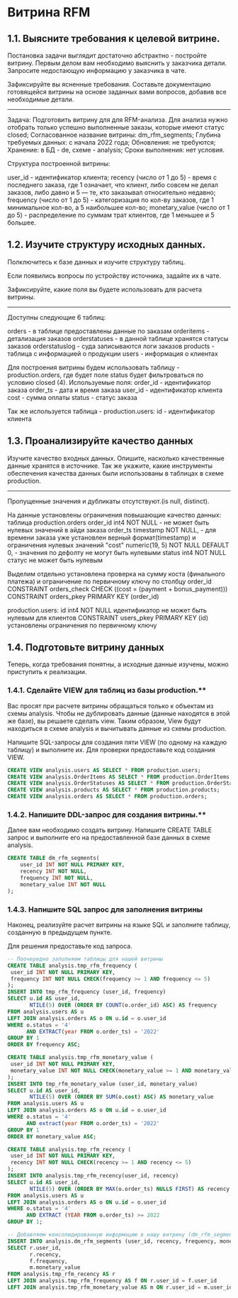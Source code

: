 # Витрина RFM

## 1.1. Выясните требования к целевой витрине.

Постановка задачи выглядит достаточно абстрактно - постройте витрину. Первым делом вам необходимо выяснить у заказчика детали. Запросите недостающую информацию у заказчика в чате.

Зафиксируйте вы ясненные требования. Составьте документацию готовящейся витрины на основе заданных вами вопросов, добавив все необходимые детали.

-----------

Задача: Подготовить витрину для для RFM-анализа. Для анализа нужно отобрать только успешно выполненные заказы, которые имеют статус closed;
Согласованное название витрины: dm_rfm_segments;
Глубина требуемых данных: с начала 2022 года;
Обновления: не требуются;
Хранение: в БД - de, схеме - analysis;
Сроки выполнения: нет условия.

Структура построенной витрины: 

user_id - идентификатор клиента;
recency (число от 1 до 5) - время с последнего заказа, где 1 означает, что клиент, либо совсем не делал заказов, либо давно и 5 — те, кто заказывал относительно недавно;
frequency (число от 1 до 5) - категоризация по кол-ву заказов, где 1 минимальное кол-во, а 5 наибольшее кол-во;
monetary_value (число от 1 до 5) - распределение по суммам трат клиентов, где 1 меньшее и 5 большее. 

## 1.2. Изучите структуру исходных данных.

Полключитесь к базе данных и изучите структуру таблиц.

Если появились вопросы по устройству источника, задайте их в чате.

Зафиксируйте, какие поля вы будете использовать для расчета витрины.

-----------

Доступны следующие 6 таблиц:

orders - в таблице предоставлены данные по заказам
orderitems - детализация заказов
orderstatuses - в данной таблице хранятся статусы заказов
orderstatuslog - суда записываются логи заказов 
products - таблица с информацией о продукции 
users - информация о клиентах 

Для построения витрины будем использовать таблицу - production.orders, где будет поле status будет фильтроваться по условию closed (4). Используемые поля: 
order_id - идентификатор заказа
order_ts - дата и время заказа
user_id - идентификатор клиента
cost - сумма оплаты 
status - статус заказа

Так же используется таблица - production.users:
id - идентификатор клиента 

## 1.3. Проанализируйте качество данных

Изучите качество входных данных. Опишите, насколько качественные данные хранятся в источнике. Так же укажите, какие инструменты обеспечения качества данных были использованы в таблицах в схеме production.

-----------

Пропущенные значения и дубликаты отсутствуют.(is null, distinct).

На данные установлены ограничения повышающие качество данных: 
таблица production.orders
order_id int4 NOT NULL - не может быть нулевых значений в айди заказа
order_ts timestamp NOT NULL, - для времени заказа уже установлен верный формат(timestamp) и ограничения нулевых значений 
"cost" numeric(19, 5) NOT NULL DEFAULT 0, - значения по дефолту не могут быть нулевыми
status int4 NOT NULL статус не может быть нулевым

Выделим отдельно установлена проверка на сумму коста (финального платежа) и ограничение по первичному ключу по столбцу order_id
CONSTRAINT orders_check CHECK ((cost = (payment + bonus_payment)))
CONSTRAINT orders_pkey PRIMARY KEY (order_id)

production.users: 
id int4 NOT NULL идентификатор не может быть нулевым для клиентов 
CONSTRAINT users_pkey PRIMARY KEY (id) установлены ограничения по первичному ключу 

## 1.4. Подготовьте витрину данных

Теперь, когда требования понятны, а исходные данные изучены, можно приступить к реализации.

### 1.4.1. Сделайте VIEW для таблиц из базы production.**

Вас просят при расчете витрины обращаться только к объектам из схемы analysis. Чтобы не дублировать данные (данные находятся в этой же базе), вы решаете сделать view. Таким образом, View будут находиться в схеме analysis и вычитывать данные из схемы production. 

Напишите SQL-запросы для создания пяти VIEW (по одному на каждую таблицу) и выполните их. Для проверки предоставьте код создания VIEW.

```SQL
CREATE VIEW analysis.users AS SELECT * FROM production.users;
CREATE VIEW analysis.OrderItems AS SELECT * FROM production.OrderItems;
CREATE VIEW analysis.OrderStatuses AS SELECT * FROM production.OrderStatuses;
CREATE VIEW analysis.products AS SELECT * FROM production.products;
CREATE VIEW analysis.orders AS SELECT * FROM production.orders;
```

### 1.4.2. Напишите DDL-запрос для создания витрины.**

Далее вам необходимо создать витрину. Напишите CREATE TABLE запрос и выполните его на предоставленной базе данных в схеме analysis.

```SQL
CREATE TABLE dm_rfm_segments(
    user_id INT NOT NULL PRIMARY KEY,
    recency INT NOT NULL,
    frequency INT NOT NULL,
    monetary_value INT NOT NULL
);
```

### 1.4.3. Напишите SQL запрос для заполнения витрины

Наконец, реализуйте расчет витрины на языке SQL и заполните таблицу, созданную в предыдущем пункте.

Для решения предоставьте код запроса.

```SQL
-- Поочередно заполняем таблицы для нашей витрины
CREATE TABLE analysis.tmp_rfm_frequency (
 user_id INT NOT NULL PRIMARY KEY,
 frequency INT NOT NULL CHECK(frequency >= 1 AND frequency <= 5)
);
INSERT INTO tmp_rfm_frequency (user_id, frequency)
SELECT u.id AS user_id, 
       NTILE(5) OVER (ORDER BY COUNT(o.order_id) ASC) AS frequency 
FROM analysis.users AS u
LEFT JOIN analysis.orders AS o ON u.id = o.user_id
WHERE o.status = '4' 
      AND EXTRACT(year FROM o.order_ts) = '2022'
GROUP BY 1
ORDER BY frequency ASC;

CREATE TABLE analysis.tmp_rfm_monetary_value (
 user_id INT NOT NULL PRIMARY KEY,
 monetary_value INT NOT NULL CHECK(monetary_value >= 1 AND monetary_value <= 5)
);
INSERT INTO tmp_rfm_monetary_value (user_id, monetary_value)
SELECT u.id AS user_id,
       NTILE(5) OVER (ORDER BY SUM(o.cost) ASC) AS monetary_value
FROM analysis.users AS u
LEFT JOIN analysis.orders AS o ON u.id = o.user_id
WHERE o.status = '4' 
      AND extract(year FROM o.order_ts) = '2022'
GROUP BY 1
ORDER BY monetary_value ASC;

CREATE TABLE analysis.tmp_rfm_recency (
 user_id INT NOT NULL PRIMARY KEY,
 recency INT NOT NULL CHECK(recency >= 1 AND recency <= 5)
);
INSERT INTO analysis.tmp_rfm_recency(user_id, recency)
SELECT u.id AS user_id,
       NTILE(5) OVER (ORDER BY MAX(o.order_ts) NULLS FIRST) AS recency
FROM analysis.users AS u
LEFT JOIN analysis.orders AS o ON u.id = o.user_id
WHERE o.status = '4'
      AND EXTRACT (YEAR FROM o.order_ts) >= 2022
GROUP BY 1;

-- Добавляем консолидированную информацию в нашу витрину (dm_rfm_segments)
INSERT INTO analysis.dm_rfm_segments (user_id, recency, frequency, monetary_value)
SELECT r.user_id,
       r.recency,
       f.frequency,
       m.monetary_value
FROM analysis.tmp_rfm_recency AS r
LEFT JOIN analysis.tmp_rfm_frequency AS f ON r.user_id = f.user_id
LEFT JOIN analysis.tmp_rfm_monetary_value AS m ON r.user_id = m.user_id;
```



